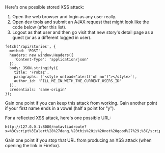 Here's one possible stored XSS attack:

1. Open the web browser and login as any user really.
2. Open dev tools and submit an AJAX request that might look like the code below (after this list).
3. Logout as that user and then go visit that new story's detail page as a guest (or as a different logged in user).

```
fetch('/api/stories', {
  method: 'POST',
  headers: new window.Headers({
    'Content-Type': 'application/json'
  }),
  body: JSON.stringify({
    title: 'Frobaz',
    paragraphs: [`<style onload="alert('oh no')"></style>`],
    author_id: 'FILL_ME_IN_WITH_THE_CURRENT_USERS_ID'
  }),
  credentials: 'same-origin'
});
```

Gain one point if you can keep this attack from working. Gain another point if your first name ends in a vowel (half a point for "y").

For a reflected XSS attack, here's one possible URL:

```
http://127.0.0.1:8080/notavliadroute?x=%3Cscript%3Ealert%28%27dang,%20this%20is%20not%20good%27%29;%3C/script%3E
```

Gain one point if you stop that URL from producing an XSS attack (when opening the link in Firefox).